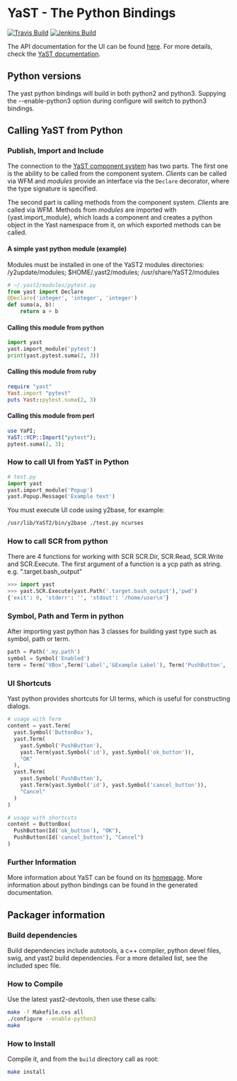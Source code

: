# YaST - The Python Bindings #

[![Travis Build](https://travis-ci.org/yast/yast-python-bindings.svg?branch=master)](https://travis-ci.org/yast/yast-python-bindings)
[![Jenkins Build](http://img.shields.io/jenkins/s/https/ci.opensuse.org/yast-yast-python-bindings-master.svg)](https://ci.opensuse.org/view/Yast/job/yast-yast-python-bindings-master/)

The API documentation for the UI can be found [here][api]. For more details,
check the [YaST documentation][doc].

[api]: http://yast-ui-bindings.surge.sh
[doc]: http://yast.opensuse.org/documentation

## Python versions
The yast python bindings will build in both python2 and python3. Suppying the
--enable-python3 option during configure will switch to python3 bindings.

## Calling YaST from Python

### Publish, Import and Include

The connection to the [YaST component system][arch] has two parts.
The first one is the ability
to be called from the component system. *Clients* can be called via WFM
and *modules* provide an interface via the `Declare` decorator, where the type
signature is specified.

[arch]: https://yastgithubio.readthedocs.org/en/latest/architecture/

The second part is calling methods from the component system. *Clients* are called
via WFM. Methods from *modules* are imported with {yast.import_module}, which
loads a component and creates a python object in the Yast namespace from it, on which
exported methods can be called.

#### A simple yast python module (example)
Modules must be installed in one of the YaST2 modules directories:
/y2update/modules; $HOME/.yast2/modules; /usr/share/YaST2/modules

```python
# ~/.yast2/modules/pytest.py
from yast import Declare
@Declare('integer', 'integer', 'integer')
def suma(a, b):
    return a + b
```

#### Calling this module from python

```python
import yast
yast.import_module('pytest')
print(yast.pytest.suma(2, 3))
```

#### Calling this module from ruby

```ruby
require "yast"
Yast.import "pytest"
puts Yast::pytest.suma(2, 3)
```

#### Calling this module from perl

```perl
use YaPI;
YaST::YCP::Import("pytest");
pytest.suma(2, 3);
```

### How to call UI from YaST in Python

```python
# test.py
import yast
yast.import_module('Popup')
yast.Popup.Message('Example text')
```

You must execute UI code using y2base, for example:

```bash
/usr/lib/YaST2/bin/y2base ./test.py ncurses
```


### How to call SCR from python
There are 4 functions for working with SCR SCR.Dir, SCR.Read, SCR.Write
and SCR.Execute. The first argument of a function is a ycp path as string.
e.g. ".target.bash_output"

```python
>>> import yast
>>> yast.SCR.Execute(yast.Path('.target.bash_output'),'pwd')
{'exit': 0, 'stderr': '', 'stdout': '/home/user\n'}
```


### Symbol, Path and Term in python
After importing yast python has 3 classes for building yast type such as
symbol, path or term.

```python
path = Path('.my.path')
symbol = Symbol('Enabled')
term = Term('VBox',Term('Label','&Example Label'), Term('PushButton', '&So What'))
```

### UI Shortcuts
Yast python provides shortcuts for UI terms, which is useful for constructing dialogs.

```python
# usage with Term
content = yast.Term(
  yast.Symbol('ButtonBox'),
  yast.Term(
    yast.Symbol('PushButton'),
    yast.Term(yast.Symbol('id'), yast.Symbol('ok_button')),
    "OK"
  ),
  yast.Term(
    yast.Symbol('PushButton'),
    yast.Term(yast.Symbol('id'), yast.Symbol('cancel_button')),
    "Cancel"
  )
)

# usage with shortcuts
content = ButtonBox(
  PushButton(Id('ok_button'), "OK"),
  PushButton(Id('cancel_button'), "Cancel")
)
```

### Further Information

More information about YaST can be found on its [homepage](http://yast.opensuse.org). More information about python bindings can be found in the generated documentation.

## Packager information

### Build dependencies

Build dependencies include autotools, a c++ compiler, python devel files, swig,
and yast2 build dependencies. For a more detailed list, see the included
spec file.

### How to Compile

Use the latest yast2-devtools, then use these calls:

```bash
make -f Makefile.cvs all
./configure --enable-python3
make
```

### How to Install

Compile it, and from the `build` directory call as root:

```bash
make install
```

